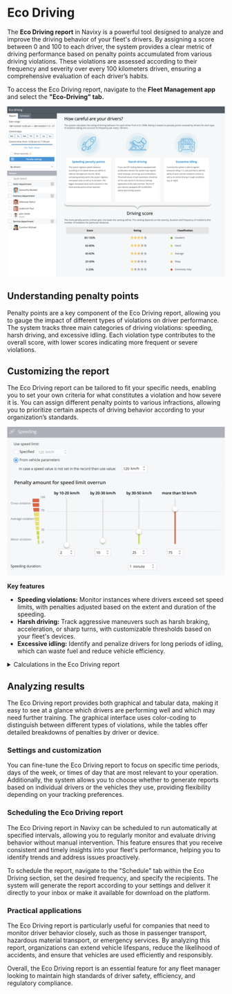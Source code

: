 # Eco Driving

The **Eco Driving report** in Navixy is a powerful tool designed to analyze and improve the driving behavior of your fleet's drivers. By assigning a score between 0 and 100 to each driver, the system provides a clear metric of driving performance based on penalty points accumulated from various driving violations. These violations are assessed according to their frequency and severity over every 100 kilometers driven, ensuring a comprehensive evaluation of each driver’s habits.

To access the Eco Driving report, navigate to the **Fleet Management app** and select the **"Eco-Driving" tab.**

![](../../user-guide/fleet-management/attachments/image-20240814-183737.png)

## Understanding penalty points

Penalty points are a key component of the Eco Driving report, allowing you to gauge the impact of different types of violations on driver performance. The system tracks three main categories of driving violations: speeding, harsh driving, and excessive idling. Each violation type contributes to the overall score, with lower scores indicating more frequent or severe violations.

## Customizing the report

The Eco Driving report can be tailored to fit your specific needs, enabling you to set your own criteria for what constitutes a violation and how severe it is. You can assign different penalty points to various infractions, allowing you to prioritize certain aspects of driving behavior according to your organization’s standards.

![Speeding settings example](../../user-guide/fleet-management/attachments/image-20240814-183612.png)

**Key features**

* **Speeding violations:** Monitor instances where drivers exceed set speed limits, with penalties adjusted based on the extent and duration of the speeding.
* **Harsh driving:** Track aggressive maneuvers such as harsh braking, acceleration, or sharp turns, with customizable thresholds based on your fleet's devices.
* **Excessive idling:** Identify and penalize drivers for long periods of idling, which can waste fuel and reduce vehicle efficiency.

<details>

<summary>Calculations in the Eco Driving report</summary>

The Eco Driving report in Navixy is designed to evaluate and score the driving behavior of employees based on a set of criteria. The score for each driver ranges from 0 to 100 and is influenced by penalty points assigned for various violations.

Below are detailed explanations of how these penalty points are calculated and how they affect the overall driver score. These detailed calculations and reports allow fleet managers to assess driving behavior comprehensively, promoting safer and more efficient driving practices across their fleet.

**Speeding violations**

Speeding violations are penalized based on how much a driver exceeds the speed limit and for how long. You can either set a universal speed limit or use vehicle-specific speed limits.

**Calculation of speeding penalties:**

The penalty points for speeding are calculated using the following formula:

`Time Factor × Penalty Points = Total Penalty Points`

For instance, if a vehicle exceeds the speed limit by 21 km/h for a duration of 1 minute and 37 seconds, the system will exclude the first minute (not penalized) and calculate the penalty for the remaining 37 seconds. If the penalty for exceeding the speed limit by 20-30 km/h is set at 10 points, the formula would be:

`0.616 × 10 = 6.16 penalty points`

**Harsh driving violations**

Harsh driving events, such as rapid acceleration, sudden braking, and sharp turns, are recorded by GPS trackers equipped with acceleration sensors. The severity of each harsh driving event can be customized, and penalty points are assigned accordingly.

**Calculation of penalties for harsh driving**

Each harsh driving event automatically incurs a preset number of penalty points. These points are deducted from the driver’s overall score based on the frequency of these events.

**Excessive idling violations**

Excessive idling is monitored when a vehicle remains stationary with the engine running for an extended period. Penalty points are assigned based on how long the vehicle idles beyond a predefined threshold.

**Calculation of penalties for idling**

For example, if a vehicle idles for 8 minutes and 14 seconds and the threshold is set at 5 minutes, the penalty calculation would exclude the initial 5 minutes and only penalize the remaining 3 minutes and 14 seconds. If the penalty for idling is set at 5 points per minute, the calculation would be:

`3.23 × 5 = 16.17 penalty points`

**Total for the period page**

The "Total for the period" section provides an overview of all penalties and scores for each driver or vehicle over the selected period. It includes a graphical representation and detailed tables.

**Graph of penalty amount**

This graph displays the cumulative penalty points, color-coded by the type of violation (red for speeding, blue for harsh driving, and green for idling).

**Rating graph**

This graph shows the scores of each driver or device, calculated per 100 kilometers traveled. Scores are adjusted based on penalties, providing a clear understanding of each driver’s performance.

**Tables with detailed information**

Each type of violation is further broken down into detailed tables, offering insights into specific events such as speeding, harsh driving, and idling.

**Speeding table**

This table lists all speeding events, with penalty points assigned based on the most severe speed exceeded during the event.

**Harsh driving table**

Events recorded within a 5-minute window are grouped, and penalties are calculated for each group.

**Idle intervals table**

This table provides details on each instance of idling with the engine running, including the duration and corresponding penalty points.

</details>

## Analyzing results

The Eco Driving report provides both graphical and tabular data, making it easy to see at a glance which drivers are performing well and which may need further training. The graphical interface uses color-coding to distinguish between different types of violations, while the tables offer detailed breakdowns of penalties by driver or device.

### Settings and customization

You can fine-tune the Eco Driving report to focus on specific time periods, days of the week, or times of day that are most relevant to your operation. Additionally, the system allows you to choose whether to generate reports based on individual drivers or the vehicles they use, providing flexibility depending on your tracking preferences.

### Scheduling the Eco Driving report

The Eco Driving report in Navixy can be scheduled to run automatically at specified intervals, allowing you to regularly monitor and evaluate driving behavior without manual intervention. This feature ensures that you receive consistent and timely insights into your fleet's performance, helping you to identify trends and address issues proactively.

To schedule the report, navigate to the "Schedule" tab within the Eco Driving section, set the desired frequency, and specify the recipients. The system will generate the report according to your settings and deliver it directly to your inbox or make it available for download on the platform.

### Practical applications

The Eco Driving report is particularly useful for companies that need to monitor driver behavior closely, such as those in passenger transport, hazardous material transport, or emergency services. By analyzing this report, organizations can extend vehicle lifespans, reduce the likelihood of accidents, and ensure that vehicles are used efficiently and responsibly.

Overall, the Eco Driving report is an essential feature for any fleet manager looking to maintain high standards of driver safety, efficiency, and regulatory compliance.

